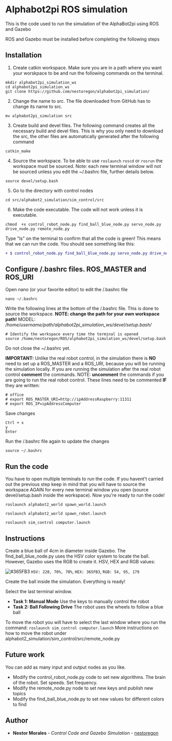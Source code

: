 # Alphabot2pi ROS simulation
This is the code used to run the simulation of the AlphaBot2pi using ROS and Gazebo

ROS and Gazebo must be installed before completing the following steps

## Installation
1. Create catkin workspace. Make sure you are in a path where you want your worskpace to be and run the following commands on the terminal.
```
mkdir alphabot2pi_simulation_ws
cd alphabot2pi_simulation_ws
git clone https://github.com/nestoregon/alphabot2pi_simulation/
```
2. Change the name to src. The file downloaded from GitHub has to change its name to src.
```
mv alphabot2pi_simulation src
```
3. Create build and devel files. The following command creates all the necessary build and devel files. This is why you only need to download the src, the other files are automatically generated after the following command
```
catkin_make
```
4. Source the workspace. To be able to use ```roslaunch``` ```roscd``` or ```rosrun``` the workspace must be sourced. Note: each new terminal window will not be sourced unless you edit the ~/.bashrc file, further details below.
```
source devel/setup.bash
```
5. Go to the directory with control nodes
```
cd src/alphabot2_simulation/sim_control/src
```
6. Make the code executable. The code will not work unless it is executable.
```
chmod  +x control_robot_node.py find_ball_blue_node.py servo_node.py drive_node.py remote_node.py
```
Type "ls" on the terminal to confirm that all the code is green! This means that we can run the code. You should see something like this:
```diff
+ $ control_robot_node.py find_ball_blue_node.py servo_node.py drive_node.py remote_node.py
```

## Configure /.bashrc files. ROS_MASTER and ROS_URI

Open nano (or your favorite editor) to edit the /.bashrc file
```
nano ~/.bashrc
```
Write the following lines at the bottom of the /.bashrc file. This is done to source the workspace. **NOTE: change the path for your own workspace path!** MODEL: */home/username/path/alphabot2pi_simulation_ws/devel/setup.bash/*
```
# Identify the workspace every time the terminal is opened
source /home/nestoregon/ROS/alphabot2pi_simulation_ws/devel/setup.bash
```
Do not close the ~/.bashrc yet.

**IMPORTANT:** Unlike the real robot control, in the simulation there is **NO** need to set up a ROS_MASTER and a ROS_URI, because you will be running the simulation locally. If you are running the simulation after the real robot control **comment** the commands. NOTE: **uncomment** the commands if you are going to run the real robot control.
These lines need to be commented **IF** they are written:
```
# office
# export ROS_MASTER_URI=http://ipAddressRaspberry:11311
# export ROS_IP=ipAddressComputer
```
Save changes
```
Ctrl + x
y
Enter
```
Run the /.bashrc file again to update the changes
```
source ~/.bashrc
```

## Run the code

You have to open multiple terminals to run the code. If you havent't carried out the previous step keep in mind that you will have to source the workspace AGAIN for every new terminal window you open (source devel/setup.bash inside the workspace). Now you're ready to run the code!
```
roslaunch alphabot2_world spawn_world.launch

roslaunch alphabot2_world spawn_robot.launch

roslaunch sim_control computer.launch
```

## Instructions
Create a blue ball of 4cm in diameter inside Gazebo. The find_ball_blue_node.py uses the HSV color system to locate the ball. However, Gazebo uses the RGB to create it. HSV, HEX and RGB values:

![#365FB3](https://placehold.it/15/365FB3/000000?text=+) `HSV: 220, 70%, 70%`, `HEX: 365FB3`, `RGB: 54, 95, 179`

Create the ball inside the simulation. Everything is ready!

Select the last terminal window.
* **Task 1: Manual Mode** Use the keys to manually control the robot
* **Task 2: Ball Following Drive** The robot uses the wheels to follow a blue ball

To move the robot you will have to select the last window where you run the command: ```roslaunch sim_control computer.launch``` More instructions on how to move the robot under alphabot2_simulation/sim_control/src/remote_node.py


## Future work
You can add as many input and output nodes as you like.
* Modify the control_robot_node.py code to set new algorithms. The brain of the robot. Set speeds. Set frequency.
* Modify the remote_node.py node to set new keys and publish new topics
* Modify the find_ball_blue_node.py to set new values for different colors to find

## Author

* **Nestor Morales** - *Control Code and Gazebo Simulation* - [nestoregon](https://github.com/nestoregon)

